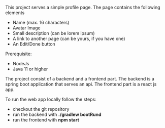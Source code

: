 This project serves a simple profile page. The page contains the following elements
- Name (max. 16 characters)
- Avatar Image
- Small description (can be lorem ipsum)
- A link to another page (can be yours, if you have one)
- An Edit/Done button

Prerequisite:
- NodeJs
- Java 11 or higher

The project consist of a backend and a frontend part.
The backend is a spring boot application that serves an api.
The frontend part is a react js app.

To run the web app locally follow the steps:
- checkout the git repository
- run the backend with **./gradlew bootRund**
- run the frontend with **npm start**
